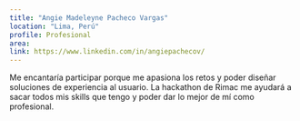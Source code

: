 ```yaml
---
title: "Angie Madeleyne Pacheco Vargas"
location: "Lima, Perú"
profile: Profesional
area: 
link: https://www.linkedin.com/in/angiepachecov/
---
```


Me encantaría participar porque me apasiona los retos y poder diseñar soluciones de experiencia al usuario. La hackathon de Rimac me ayudará a sacar todos mis skills que tengo y poder dar lo mejor de mí como profesional.